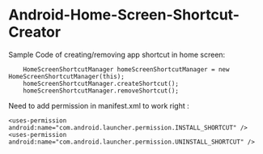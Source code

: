 Android-Home-Screen-Shortcut-Creator
====================================

Sample Code of creating/removing app shortcut in home screen:

        HomeScreenShortcutManager homeScreenShortcutManager = new HomeScreenShortcutManager(this);
        homeScreenShortcutManager.createShortcut();
        homeScreenShortcutManager.removeShortcut();
        
Need to add permission in manifest.xml to work right :

    <uses-permission android:name="com.android.launcher.permission.INSTALL_SHORTCUT" />
    <uses-permission android:name="com.android.launcher.permission.UNINSTALL_SHORTCUT" />

